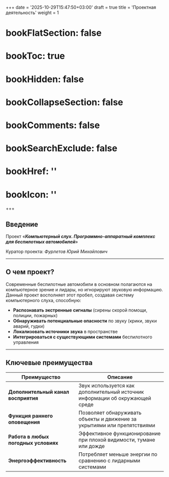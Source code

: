 +++
date = '2025-10-29T15:47:50+03:00'
draft = true
title = 'Проектная деятельность'
weight = 1
# bookFlatSection: false
# bookToc: true
# bookHidden: false
# bookCollapseSection: false
# bookComments: false
# bookSearchExclude: false
# bookHref: ''
# bookIcon: ''
+++

## **Введение**

Проект «***Компьютерный слух. Программно-аппаратный комплекс для беспилотных автомобилей***»  

Куратор проекта: *Фурлетов Юрий Михайлович*

---

## О чем проект?

Современные беспилотные автомобили в основном полагаются на компьютерное зрение и лидары, но игнорируют звуковую информацию. Данный проект восполняет этот пробел, создавая систему компьютерного слуха, способную:

- **Распознавать экстренные сигналы** (сирены скорой помощи, полиции, пожарных)
- **Обнаруживать потенциальные опасности** по звуку (крики, звуки аварий, гудки)
- **Локализовать источники звука** в пространстве
- **Интегрироваться с существующими системами** беспилотного управления

---

## Ключевые преимущества

| Преимущество | Описание |
|--------------|----------|
| **Дополнительный канал восприятия** | Звук используется как дополнительный источник информации об окружающей среде |
| **Функция раннего оповещения** | Позволяет обнаруживать объекты и движение за укрытиями или препятствиями |
| **Работа в любых погодных условиях** | Эффективное функционирование при плохой видимости, тумане или дожде |
| **Энергоэффективность** | Потребляет меньше энергии по сравнению с лидарными системами |
